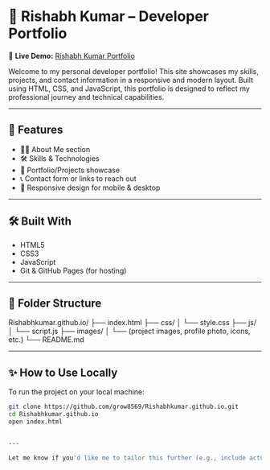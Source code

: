 # 💼 Rishabh Kumar – Developer Portfolio

🚀 **Live Demo:** [Rishabh Kumar Portfolio](https://grow8569.github.io/Rishabhkumar.github.io/)

Welcome to my personal developer portfolio! This site showcases my skills, projects, and contact information in a responsive and modern layout. Built using HTML, CSS, and JavaScript, this portfolio is designed to reflect my professional journey and technical capabilities.

---

## 📌 Features

- 🧑‍💻 About Me section
- 🛠️ Skills & Technologies
- 📂 Portfolio/Projects showcase
- 📞 Contact form or links to reach out
- 📱 Responsive design for mobile & desktop

---

## 🛠️ Built With

- HTML5
- CSS3
- JavaScript
- Git & GitHub Pages (for hosting)

---

## 📁 Folder Structure

Rishabhkumar.github.io/
├── index.html
├── css/
│ └── style.css
├── js/
│ └── script.js
├── images/
│ └── (project images, profile photo, icons, etc.)
└── README.md


---

## ✨ How to Use Locally

To run the project on your local machine:

```bash
git clone https://github.com/grow8569/Rishabhkumar.github.io.git
cd Rishabhkumar.github.io
open index.html


---

Let me know if you'd like me to tailor this further (e.g., include actual project names, GitHub badges, analytics, or license info).

